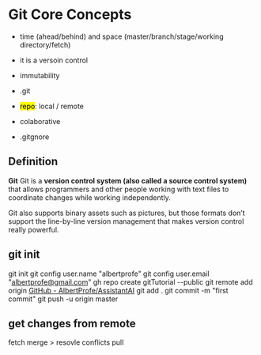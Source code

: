 # Git Core Concepts

- time (ahead/behind) and space (master/branch/stage/working directory/fetch)

- it is a versoin control

- immutability

- .git

- <mark>repo</mark>: local / remote

- colaborative

- .gitgnore

## Definition

**Git** Git is a **version control system (also called a source control system)** that allows programmers and other people working with text files to coordinate changes while working independently.

Git also supports binary assets such as pictures, but those formats 
don’t support the line-by-line version management that makes version 
control really powerful.

## git init

git init
git config user.name "albertprofe"
git config user.email "[albertprofe@gmail.com](mailto:albertprofe@gmail.com)"
gh repo create gitTutorial --public
git remote add origin [GitHub - AlbertProfe/AssistantAI](https://github.com/AlbertProfe/gitTutorial.git) git add .
git commit -m "first commit"
git push -u origin master


## get changes from remote

fetch
merge > resovle conflicts
pull
